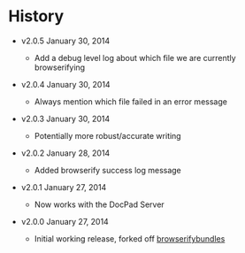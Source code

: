 # History

- v2.0.5 January 30, 2014
	- Add a debug level log about which file we are currently browserifying

- v2.0.4 January 30, 2014
	- Always mention which file failed in an error message

- v2.0.3 January 30, 2014
	- Potentially more robust/accurate writing

- v2.0.2 January 28, 2014
	- Added browserify success log message

- v2.0.1 January 27, 2014
	- Now works with the DocPad Server

- v2.0.0 January 27, 2014
	- Initial working release, forked off [browserifybundles](http://docpad.org/p/browserifybundles)
